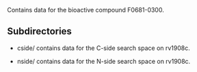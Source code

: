 Contains data for the bioactive compound F0681-0300.

## Subdirectories

- cside/ contains data for the C-side search space on rv1908c.

- nside/ contains data for the N-side search space on rv1908c.

